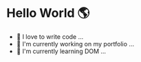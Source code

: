 # Hello World 🌎
* 🥰 I love to write code ...
* 💼 I'm currently working on my portfolio ...
* 📖 I'm currently learning DOM ...
